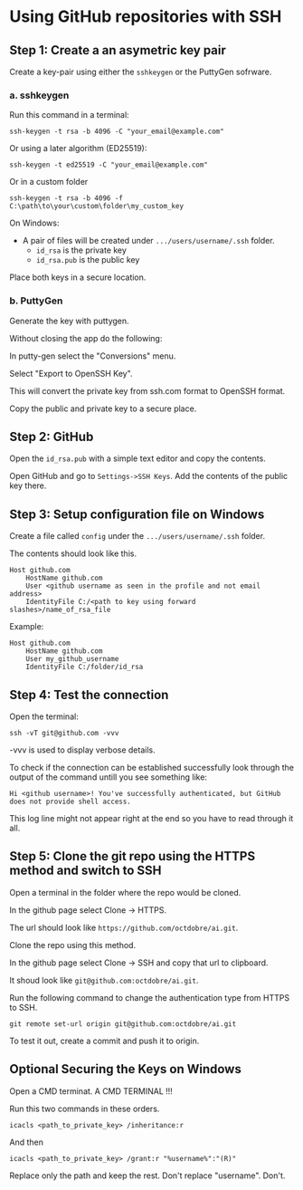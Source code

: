 # Using GitHub repositories with SSH



## Step 1: Create a an asymetric key pair

Create a key-pair using either the `sshkeygen` or the PuttyGen sofrware.

### a. sshkeygen

Run this command in a terminal:
```
ssh-keygen -t rsa -b 4096 -C "your_email@example.com"
```
Or using a later algorithm (ED25519):

```
ssh-keygen -t ed25519 -C "your_email@example.com"
```

Or in a custom folder
```
ssh-keygen -t rsa -b 4096 -f C:\path\to\your\custom\folder\my_custom_key
```

On Windows:
- A pair of files will be created under `.../users/username/.ssh` folder.
    - `id_rsa` is the private key
    - `id_rsa.pub` is the public key

Place both keys in a secure location.

### b. PuttyGen

Generate the key with puttygen.

Without closing the app do the following:

In putty-gen select the "Conversions" menu.

Select "Export to OpenSSH Key". 

This will convert the private key from ssh.com format to OpenSSH format.

Copy the public and private key to a secure place.

## Step 2: GitHub
Open the `id_rsa.pub` with a simple text editor and copy the contents.

Open GitHub and go to `Settings->SSH Keys`. Add the contents of the public key there.

## Step 3: Setup configuration file on Windows

Create a file called `config` under the `.../users/username/.ssh` folder.

The contents should look like this.
```
Host github.com
    HostName github.com
    User <github username as seen in the profile and not email address> 
    IdentityFile C:/<path to key using forward slashes>/name_of_rsa_file
```

Example:
```
Host github.com
    HostName github.com
    User my_github_username
    IdentityFile C:/folder/id_rsa
```

## Step 4: Test the connection

Open the terminal:
```
ssh -vT git@github.com -vvv
```

-vvv is used to display verbose details.

To check if the connection can be established successfully 
look through the output of the command untill you see something like:
```
Hi <github username>! You've successfully authenticated, but GitHub does not provide shell access.
```

This log line might not appear right at the end so you have to read through it all.

## Step 5: Clone the git repo using the HTTPS method and switch to SSH

Open a terminal in the folder where the repo would be cloned.

In the github page select Clone -> HTTPS.

The url should look like `https://github.com/octdobre/ai.git`.

Clone the repo using this method.

In the github page select Clone -> SSH and copy that url to clipboard.

 It shoud look like `git@github.com:octdobre/ai.git`.

Run the following command to change the authentication type from HTTPS to SSH.
```
git remote set-url origin git@github.com:octdobre/ai.git
```

To test it out, create a commit and push it to origin.

## Optional Securing the Keys on Windows

Open a CMD terminat. A CMD TERMINAL !!!

Run this two commands in these orders.

```
icacls <path_to_private_key> /inheritance:r 
```

And then

```
icacls <path_to_private_key> /grant:r "%username%":"(R)"                                                
```

Replace only the path and keep the rest. Don't replace "username". Don't.